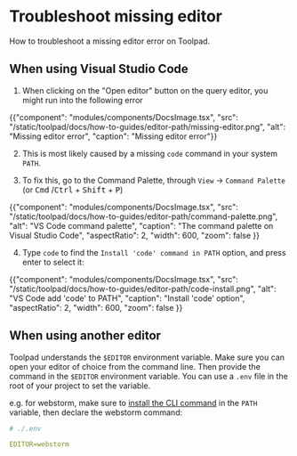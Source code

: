 # Troubleshoot missing editor

<p class="description">How to troubleshoot a missing editor error on Toolpad.</p>

## When using Visual Studio Code

1. When clicking on the "Open editor" button on the query editor, you might run into the following error

{{"component": "modules/components/DocsImage.tsx", "src": "/static/toolpad/docs/how-to-guides/editor-path/missing-editor.png", "alt": "Missing editor error", "caption": "Missing editor error"}}

2. This is most likely caused by a missing `code` command in your system `PATH`.

3. To fix this, go to the Command Palette, through `View` &rarr; `Command Palette` (or <kbd>Cmd</kbd> /<kbd>Ctrl</kbd> + <kbd>Shift</kbd> + <kbd>P</kbd>)

{{"component": "modules/components/DocsImage.tsx", "src": "/static/toolpad/docs/how-to-guides/editor-path/command-palette.png", "alt": "VS Code command palette", "caption": "The command palette on Visual Studio Code", "aspectRatio": 2, "width": 600, "zoom": false }}

4. Type `code` to find the `Install 'code' command in PATH` option, and press enter to select it:

{{"component": "modules/components/DocsImage.tsx", "src": "/static/toolpad/docs/how-to-guides/editor-path/code-install.png", "alt": "VS Code add 'code' to PATH", "caption": "Install 'code' option", "aspectRatio": 2, "width": 600, "zoom": false }}

## When using another editor

Toolpad understands the `$EDITOR` environment variable. Make sure you can open your editor of choice from the command line. Then provide the command in the `$EDITOR` environment variable. You can use a `.env` file in the root of your project to set the variable.

e.g. for webstorm, make sure to [install the CLI command](https://www.jetbrains.com/help/webstorm/working-with-the-ide-features-from-command-line.html#standalone) in the `PATH` variable, then declare the webstorm command:

```yml
# ./.env

EDITOR=webstorm
```
